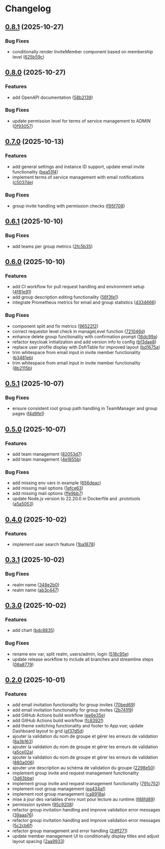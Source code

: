 # Changelog

## [0.8.1](https://github.com/IA-Generative/keycloak-comu/compare/v0.8.0...v0.8.1) (2025-10-27)


### Bug Fixes

* conditionally render InviteMember component based on membership level ([625b59c](https://github.com/IA-Generative/keycloak-comu/commit/625b59c5fc05d55386694d24399dc778043163a6))

## [0.8.0](https://github.com/IA-Generative/keycloak-comu/compare/v0.7.0...v0.8.0) (2025-10-27)


### Features

* add OpenAPI documentation ([58b2139](https://github.com/IA-Generative/keycloak-comu/commit/58b21395ebfbbdbb1febe1f01cc70f9b856a3fc3))


### Bug Fixes

* update permission level for terms of service management to ADMIN ([0f93057](https://github.com/IA-Generative/keycloak-comu/commit/0f9305725e5316234552b9d52ba44422be82f869))

## [0.7.0](https://github.com/IA-Generative/keycloak-comu/compare/v0.6.1...v0.7.0) (2025-10-13)


### Features

* add general settings and instance ID support, update email invite functionality ([bea51f4](https://github.com/IA-Generative/keycloak-comu/commit/bea51f4eb86e4314cd9033fca30929fe7e6358bd))
* implement terms of service management with email notifications ([c5037de](https://github.com/IA-Generative/keycloak-comu/commit/c5037deab4234c749c718d832804627976f5e4f4))


### Bug Fixes

* group invite handling with permission checks ([f95f708](https://github.com/IA-Generative/keycloak-comu/commit/f95f7083b86564b7b2964cc52da1bf9271fa0d1b))

## [0.6.1](https://github.com/IA-Generative/keycloak-comu/compare/v0.6.0...v0.6.1) (2025-10-10)


### Bug Fixes

* add teams per group metrics ([2fc5b35](https://github.com/IA-Generative/keycloak-comu/commit/2fc5b35cd140977d3ea3eb987ff330c5eb73806e))

## [0.6.0](https://github.com/IA-Generative/keycloak-comu/compare/v0.5.1...v0.6.0) (2025-10-10)


### Features

* add CI workflow for pull request handling and environment setup ([4f81e91](https://github.com/IA-Generative/keycloak-comu/commit/4f81e91d286f8a1776b38c9ca86688c0effae05b))
* add group description editing functionality ([56f3fe1](https://github.com/IA-Generative/keycloak-comu/commit/56f3fe1a817d77545eac3937ec769462c839cfa3))
* integrate Prometheus metrics for email and group statistics ([4334666](https://github.com/IA-Generative/keycloak-comu/commit/4334666b1e1542da7037f1c188f74e91c713567f))


### Bug Fixes

* component split and fix metrics ([96522f2](https://github.com/IA-Generative/keycloak-comu/commit/96522f28748e28ccbf4db89aa759b8418940e18b))
* correct requestor level check in manageLevel function ([721046d](https://github.com/IA-Generative/keycloak-comu/commit/721046dfa7100d8e0d5b50612217eafad3053791))
* enhance delete group functionality with confirmation prompt ([16dc99a](https://github.com/IA-Generative/keycloak-comu/commit/16dc99afbfb51578b61713a841d43e3a27ea9df2))
* refactor keycloak initialization and add version info to config ([bf3dae8](https://github.com/IA-Generative/keycloak-comu/commit/bf3dae8942f06ef5e22e7f935bb3517bd764193c))
* replace user profile display with DsfrTable for improved layout ([bd1675a](https://github.com/IA-Generative/keycloak-comu/commit/bd1675adb76f40f2283a9a433efe803892f75669))
* trim whitespace from email input in invite member functionality ([b3481eb](https://github.com/IA-Generative/keycloak-comu/commit/b3481ebf80a813edc5a534addd99250e5a4fbbee))
* trim whitespace from email input in invite member functionality ([8b2115b](https://github.com/IA-Generative/keycloak-comu/commit/8b2115ba926c1260c81ad51e44d6d0e747c32dc7))

## [0.5.1](https://github.com/IA-Generative/keycloak-comu/compare/v0.5.0...v0.5.1) (2025-10-07)


### Bug Fixes

* ensure consistent root group path handling in TeamManager and group pages ([f4d9fe1](https://github.com/IA-Generative/keycloak-comu/commit/f4d9fe129d02ca3d554c7682d0c3ed41d473da65))

## [0.5.0](https://github.com/IA-Generative/keycloak-comu/compare/v0.4.0...v0.5.0) (2025-10-07)


### Features

* add team management ([82053d7](https://github.com/IA-Generative/keycloak-comu/commit/82053d7b5a8b80a0ebf8b4182a77e7044765b8c9))
* add team management ([4e1855b](https://github.com/IA-Generative/keycloak-comu/commit/4e1855bc4414f372f55c29d71995c6d5352e1bd8))


### Bug Fixes

* add missing env vars in example ([656deac](https://github.com/IA-Generative/keycloak-comu/commit/656deacd4ab3038fc27b967968d6a0673020594e))
* add missing mail options ([1efce63](https://github.com/IA-Generative/keycloak-comu/commit/1efce63109b88c4811dc08da898444759245402d))
* add missing mail options ([ffe9bb7](https://github.com/IA-Generative/keycloak-comu/commit/ffe9bb7c239e43f6623b46c930cc072929fe77ac))
* update Node.js version to 22.20.0 in Dockerfile and .prototools ([a5a5053](https://github.com/IA-Generative/keycloak-comu/commit/a5a5053df20ed33717823cce334327b5ff60c7be))

## [0.4.0](https://github.com/IA-Generative/keycloak-comu/compare/v0.3.1...v0.4.0) (2025-10-02)


### Features

* implement user search feature ([1ba1878](https://github.com/IA-Generative/keycloak-comu/commit/1ba187860a78f210a5628fa226c7380fb1111bf3))

## [0.3.1](https://github.com/IA-Generative/keycloak-comu/compare/v0.3.0...v0.3.1) (2025-10-02)


### Bug Fixes

* realm name ([348e2b0](https://github.com/IA-Generative/keycloak-comu/commit/348e2b0ce188558e1ce2e77f6f1cfec523a09118))
* realm name ([ab3c447](https://github.com/IA-Generative/keycloak-comu/commit/ab3c447e481ef82ef58af118c2d49190816c140e))

## [0.3.0](https://github.com/IA-Generative/keycloak-comu/compare/v0.2.0...v0.3.0) (2025-10-02)


### Features

* add chart ([bdc8835](https://github.com/IA-Generative/keycloak-comu/commit/bdc8835088bf97d86fb0a2db9deb62d9e9a70ca9))


### Bug Fixes

* rename env var, split realm, users/admin, login ([518c95e](https://github.com/IA-Generative/keycloak-comu/commit/518c95e16827b52ae792049a47a3d62f562f6cf8))
* update release workflow to include all branches and streamline steps ([08a8779](https://github.com/IA-Generative/keycloak-comu/commit/08a877917b2c96633e0a83aa4f2d1a68ed4faa2f))

## [0.2.0](https://github.com/IA-Generative/keycloak-comu/compare/v0.1.0...v0.2.0) (2025-10-01)


### Features

* add email invitation functionality for group invites ([70bed69](https://github.com/IA-Generative/keycloak-comu/commit/70bed6958dbd2b7577bcdf549bbfd13cfe573ff5))
* add email invitation functionality for group invites ([2b741f9](https://github.com/IA-Generative/keycloak-comu/commit/2b741f91a569bfa866e4f553c218595eb3f99c45))
* add GitHub Actions build workflow ([ee6e35e](https://github.com/IA-Generative/keycloak-comu/commit/ee6e35ea1c4093a306aaf1b1d211c3ad2108a808))
* add GitHub Actions build workflow ([fc8392f](https://github.com/IA-Generative/keycloak-comu/commit/fc8392ffcdd5bc896cbe07ba77b9eac06448f8d2))
* add theme switching functionality and footer to App.vue; update Dashboard layout to grid ([af37d5d](https://github.com/IA-Generative/keycloak-comu/commit/af37d5d0b4b053fedc71050fda3dfbd6232805b5))
* ajouter la validation du nom de groupe et gérer les erreurs de validation ([8a3b163](https://github.com/IA-Generative/keycloak-comu/commit/8a3b163fe4471be881e9648d476abf828d1e3c40))
* ajouter la validation du nom de groupe et gérer les erreurs de validation ([a5ce02a](https://github.com/IA-Generative/keycloak-comu/commit/a5ce02ab79951ebddc7c8f9c64a7828ac062eb9d))
* ajouter la validation du nom de groupe et gérer les erreurs de validation ([880a006](https://github.com/IA-Generative/keycloak-comu/commit/880a006e62d54dc8243b226b0a87e216bb55a71b))
* ajouter une description au schéma de validation du groupe ([2298e50](https://github.com/IA-Generative/keycloak-comu/commit/2298e50c524fa9ca37c692a14660dd1b5fe9773b))
* implement group invite and request management functionality ([3d63bbe](https://github.com/IA-Generative/keycloak-comu/commit/3d63bbe9e8913ff1ef2718413058ee7f4948de55))
* implement group invite and request management functionality ([791c752](https://github.com/IA-Generative/keycloak-comu/commit/791c75298804bdbf6f326e8f39f4c582fd22c6fe))
* implement root group management ([ea434af](https://github.com/IA-Generative/keycloak-comu/commit/ea434af1cbc8eb560e98b3d1b4883096d374ac01))
* implement root group management ([ca8918a](https://github.com/IA-Generative/keycloak-comu/commit/ca8918a12f472d4c7943d18ea3e3e4fdf937b41e))
* mise à jour des variables d'env nuxt pour lecture au runtime ([f48fd89](https://github.com/IA-Generative/keycloak-comu/commit/f48fd89b0aba30e3844c0f3c2c0373b628dd989b))
* permission system ([95c9208](https://github.com/IA-Generative/keycloak-comu/commit/95c920818427480b726182b34a130803489b11f2))
* refactor group invitation handling and improve validation error messages ([39aaa76](https://github.com/IA-Generative/keycloak-comu/commit/39aaa76b9515d93b547a18ed59db84f265090ed5))
* refactor group invitation handling and improve validation error messages ([5c2cb6f](https://github.com/IA-Generative/keycloak-comu/commit/5c2cb6fa6a3492932f54dfd22881b8707b95e33d))
* refactor group management and error handling ([2dff271](https://github.com/IA-Generative/keycloak-comu/commit/2dff27171232f6014121011a929ce8a1969277b5))
* update member management UI to conditionally display titles and adjust layout spacing ([2aa9933](https://github.com/IA-Generative/keycloak-comu/commit/2aa9933dd769270b1123984de8a7a12708889097))

